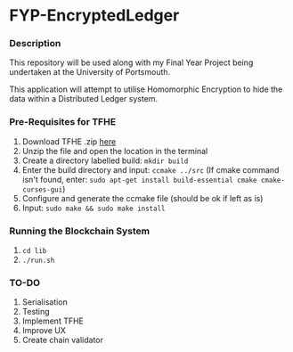 # FYP-EncryptedLedger

### Description

This repository will be used along with my Final Year Project being undertaken at the University of Portsmouth.

This application will attempt to utilise Homomorphic Encryption to hide the data within a Distributed Ledger system.

### Pre-Requisites for TFHE

1. Download TFHE .zip [here](https://tfhe.github.io/tfhe)
2. Unzip the file and open the location in the terminal
3. Create a directory labelled build: ```mkdir build```
4. Enter the build directory and input: ```ccmake ../src``` (If cmake command isn't found, enter: ```sudo apt-get install build-essential cmake cmake-curses-gui```)
5. Configure and generate the ccmake file (should be ok if left as is)
6. Input: ```sudo make && sudo make install```

### Running the Blockchain System

1. ```cd lib```
2. ```./run.sh```

### TO-DO

1. Serialisation
2. Testing
3. Implement TFHE
4. Improve UX
5. Create chain validator
